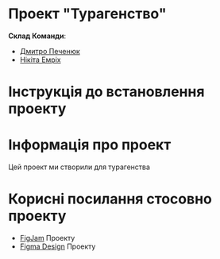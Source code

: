 # Проект "__Турагенство__"

__Склад Команди__:  
* [Дмитро Печенюк](https://github.com/DmitriyPechenyuk0)  
* [Нікіта Емріх](https://github.com/NikitaEmrih)

# __Інструкція до встановлення проекту__

# __Інформація про проект__  
 Цей проект ми створили для турагенства

# __Корисні посилання стосовно проекту__

* [FigJam](https://www.figma.com/board/Elnz9ANimp41b5wyzRcFNi/FigJam-Tour-Agency?node-id=0-1&node-type=canvas&t=K54qw7plKLopTqv6-0) Проекту  
* [Figma Design](https://www.figma.com/design/cVLmwTnv9ghHVv1ptnAtir/Design-Tour-Agency?node-id=1-4&node-type=canvas&t=K54qw7plKLopTqv6-0) Проекту
